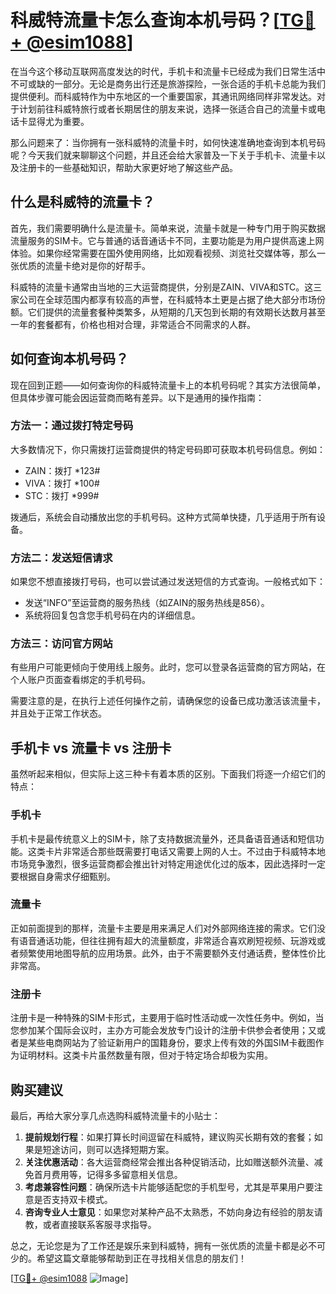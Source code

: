 # 科威特流量卡怎么查询本机号码？[[TG💪+ @esim1088](https://t.me/s/esim1088)]

在当今这个移动互联网高度发达的时代，手机卡和流量卡已经成为我们日常生活中不可或缺的一部分。无论是商务出行还是旅游探险，一张合适的手机卡总能为我们提供便利。而科威特作为中东地区的一个重要国家，其通讯网络同样非常发达。对于计划前往科威特旅行或者长期居住的朋友来说，选择一张适合自己的流量卡或电话卡显得尤为重要。

那么问题来了：当你拥有一张科威特的流量卡时，如何快速准确地查询到本机号码呢？今天我们就来聊聊这个问题，并且还会给大家普及一下关于手机卡、流量卡以及注册卡的一些基础知识，帮助大家更好地了解这些产品。

## 什么是科威特的流量卡？

首先，我们需要明确什么是流量卡。简单来说，流量卡就是一种专门用于购买数据流量服务的SIM卡。它与普通的话音通话卡不同，主要功能是为用户提供高速上网体验。如果你经常需要在国外使用网络，比如观看视频、浏览社交媒体等，那么一张优质的流量卡绝对是你的好帮手。

科威特的流量卡通常由当地的三大运营商提供，分别是ZAIN、VIVA和STC。这三家公司在全球范围内都享有较高的声誉，在科威特本土更是占据了绝大部分市场份额。它们提供的流量套餐种类繁多，从短期的几天包到长期的有效期长达数月甚至一年的套餐都有，价格也相对合理，非常适合不同需求的人群。

## 如何查询本机号码？

现在回到正题——如何查询你的科威特流量卡上的本机号码呢？其实方法很简单，但具体步骤可能会因运营商而略有差异。以下是通用的操作指南：

### 方法一：通过拨打特定号码
大多数情况下，你只需拨打运营商提供的特定号码即可获取本机号码信息。例如：
- ZAIN：拨打 *123#
- VIVA：拨打 *100#
- STC：拨打 *999#

拨通后，系统会自动播放出您的手机号码。这种方式简单快捷，几乎适用于所有设备。

### 方法二：发送短信请求
如果您不想直接拨打号码，也可以尝试通过发送短信的方式查询。一般格式如下：
- 发送“INFO”至运营商的服务热线（如ZAIN的服务热线是856）。
- 系统将回复包含您手机号码在内的详细信息。

### 方法三：访问官方网站
有些用户可能更倾向于使用线上服务。此时，您可以登录各运营商的官方网站，在个人账户页面查看绑定的手机号码。

需要注意的是，在执行上述任何操作之前，请确保您的设备已成功激活该流量卡，并且处于正常工作状态。

## 手机卡 vs 流量卡 vs 注册卡

虽然听起来相似，但实际上这三种卡有着本质的区别。下面我们将逐一介绍它们的特点：

### 手机卡
手机卡是最传统意义上的SIM卡，除了支持数据流量外，还具备语音通话和短信功能。这类卡片非常适合那些既需要打电话又需要上网的人士。不过由于科威特本地市场竞争激烈，很多运营商都会推出针对特定用途优化过的版本，因此选择时一定要根据自身需求仔细甄别。

### 流量卡
正如前面提到的那样，流量卡主要是用来满足人们对外部网络连接的需求。它们没有语音通话功能，但往往拥有超大的流量额度，非常适合喜欢刷短视频、玩游戏或者频繁使用地图导航的应用场景。此外，由于不需要额外支付通话费，整体性价比非常高。

### 注册卡
注册卡是一种特殊的SIM卡形式，主要用于临时性活动或一次性任务中。例如，当您参加某个国际会议时，主办方可能会发放专门设计的注册卡供参会者使用；又或者是某些电商网站为了验证新用户的国籍身份，要求上传有效的外国SIM卡截图作为证明材料。这类卡片虽然数量有限，但对于特定场合却极为实用。

## 购买建议

最后，再给大家分享几点选购科威特流量卡的小贴士：
1. **提前规划行程**：如果打算长时间逗留在科威特，建议购买长期有效的套餐；如果是短途访问，则可以选择短期方案。
2. **关注优惠活动**：各大运营商经常会推出各种促销活动，比如赠送额外流量、减免首月费用等，记得多多留意相关信息。
3. **考虑兼容性问题**：确保所选卡片能够适配您的手机型号，尤其是苹果用户要注意是否支持双卡模式。
4. **咨询专业人士意见**：如果您对某种产品不太熟悉，不妨向身边有经验的朋友请教，或者直接联系客服寻求指导。

总之，无论您是为了工作还是娱乐来到科威特，拥有一张优质的流量卡都是必不可少的。希望这篇文章能够帮助到正在寻找相关信息的朋友们！

[[TG💪+ @esim1088](https://t.me/s/esim1088) ![Image](https://i.postimg.cc/4NQfJmqS/Snipaste-2025-05-13-00-14-12.png)]
